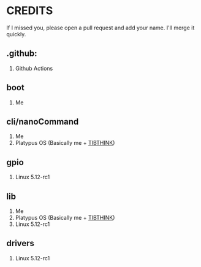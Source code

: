 # CREDITS
If I missed you, please open a pull request and add your name. I'll merge it quickly.
## .github:
1. Github Actions
## boot
1. Me
## cli/nanoCommand
1. Me
2. Platypus OS (Basically me + [TIBTHINK](https://github.com/TIBTHINK))
## gpio
1. Linux 5.12-rc1
## lib
1. Me
2. Platypus OS (Basically me + [TIBTHINK](https://github.com/TIBTHINK))
3. Linux 5.12-rc1
## drivers
1. Linux 5.12-rc1
